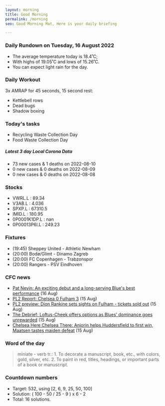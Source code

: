```yaml
---
layout: morning
title: Good Morning
permalink: /morning
seo: Good Morning Mat, Here is your daily briefing

---
```


<!-- weather_marker starts -->
### Daily Rundown on Tuesday, 16 August 2022

- The average temperature today is 18.4˚C;
- With highs of 19.05˚C and lows of 15.26˚C.
- You can expect light rain for the day.

<!-- weather_marker ends -->

### Daily Workout
<!-- workout_marker starts -->
3x AMRAP for 45 seconds, 15 second rest:

- Kettlebell rows
- Dead bugs
- Shadow boxing

<!-- workout_marker ends -->

### Today's tasks
<!-- task_marker starts -->
- Recycling Waste Collection Day
- Food Waste Collection Day

<!-- task_marker ends -->

<!-- c19_marker starts -->
##### Latest 3 day Local Corona Data

- 73 new cases & 1 deaths on 2022-08-10
- 0 new cases & 0 deaths on 2022-08-09
- 0 new cases & 0 deaths on 2022-08-08

<!-- c19_marker ends -->

### Stocks

<!-- stocks_marker starts -->

- VWRL.L : 89.34
- V3AB.L : 4.036
- SPXP.L : 67310.5
- IMID.L : 180.95
- 0P0001K1DP.L : nan
- 0P00013P6I.L : 249.23

<!-- stocks_marker ends -->

### Fixtures

<!-- sports_marker starts -->

<ul>
<li>(19:45) Sheppey United - Athletic Newham</li>
<li>(20:00) Bodø/Glimt - Dinamo Zagreb</li>
<li>(20:00) FC Copenhagen - Trabzonspor</li>
<li>(20:00) Rangers - PSV Eindhoven</li>
</ul>

<!-- sports_marker ends -->

### CFC news

<!-- cfc_marker starts -->
- [Pat Nevin: An exciting debut and a long-serving Blue's best performance](https://chelseafc.com/en/news/article/pat-nevin-an-exciting-debut-and-a-long-serving-blues-best-performance) (16 Aug)
- [PL2 Report: Chelsea 0 Fulham 3](https://chelseafc.com/en/news/article/pl2-report-chelsea-0-fulham-3) (15 Aug)
- [PL2 preview: Dion Rankine sets sights on Fulham - tickets sold out](https://chelseafc.com/en/news/article/pl2-preview-dion-rankine-and-our-development-squad-set-their-sights-on) (15 Aug)
- [The Debrief: Loftus-Cheek offers options as Blues’ dominance goes unrewarded](https://chelseafc.com/en/news/article/the-debrief-loftus-cheek-offers-options-as-blues-dominance-goes-unrewarded) (15 Aug)
- [Chelsea Here Chelsea There: Anjorin helps Huddersfield to first win, Maatsen tastes maiden defeat](https://chelseafc.com/en/news/article/chelsea-here-chelsea-there-anjorin-helps-huddersfield-to-first-win-while) (15 Aug)

<!-- cfc_marker ends -->

### Word of the day
<!-- word_marker starts -->

 > miniate - verb tr.: 1. To decorate a manuscript, book, etc., with colors, gold, silver, etc. 2. To paint in red, titles, headings, or important parts of a book or manuscript.

<!-- word_marker ends -->

### Countdown numbers
<!-- game_marker starts -->

- Target: 532, using [2, 6, 9, 25, 50, 100]
- Solution: ( 100 - 50 / 25 - 9 ) x 6 - 2
- Total: 16 solutions.

<!-- game_marker ends -->